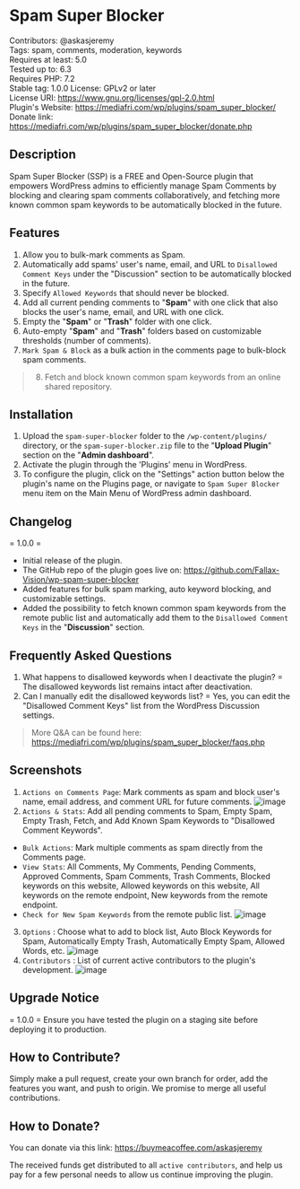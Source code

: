 # Spam Super Blocker
Contributors: @askasjeremy  
Tags: spam, comments, moderation, keywords  
Requires at least: 5.0  
Tested up to: 6.3  
Requires PHP: 7.2  
Stable tag: 1.0.0 
License: GPLv2 or later  
License URI: https://www.gnu.org/licenses/gpl-2.0.html  
Plugin's Website: https://mediafri.com/wp/plugins/spam_super_blocker/
Donate link: https://mediafri.com/wp/plugins/spam_super_blocker/donate.php


## Description
Spam Super Blocker (SSP) is a FREE and Open-Source plugin that empowers WordPress admins to efficiently manage Spam Comments by blocking and clearing spam comments collaboratively, and fetching more known common spam keywords to be automatically blocked in the future.


## Features
1. Allow you to bulk-mark comments as Spam.
2. Automatically add spams' user's name, email, and URL to `Disallowed Comment Keys` under the "Discussion" section to be automatically blocked in the future.
3. Specify `Allowed Keywords` that should never be blocked.
4. Add all current pending comments to "**Spam**" with one click that also blocks the user's name, email, and URL with one click.
5. Empty the "**Spam**" or "**Trash**" folder with one click.
6. Auto-empty "**Spam**" and "**Trash**" folders based on customizable thresholds (number of comments).
7. `Mark Spam & Block` as a bulk action in the comments page to bulk-block spam comments.
>8. Fetch and block known common spam keywords from an online shared repository.

## Installation
1. Upload the `spam-super-blocker` folder to the `/wp-content/plugins/` directory, or the `spam-super-blocker.zip` file to the "**Upload Plugin**" section on the "**Admin dashboard**".
2. Activate the plugin through the 'Plugins' menu in WordPress.
3. To configure the plugin, click on the "Settings" action button below the plugin's name on the Plugins page, or navigate to `Spam Super Blocker` menu item on the Main Menu of WordPress admin dashboard.

## Changelog
= 1.0.0 =
* Initial release of the plugin.
* The GitHub repo of the plugin goes live on: https://github.com/Fallax-Vision/wp-spam-super-blocker
* Added features for bulk spam marking, auto keyword blocking, and customizable settings.
* Added the possibility to fetch known common spam keywords from the remote public list and automatically add them to the `Disallowed Comment Keys` in the "**Discussion**" section.

## Frequently Asked Questions
1. What happens to disallowed keywords when I deactivate the plugin? =
The disallowed keywords list remains intact after deactivation.
2. Can I manually edit the disallowed keywords list? =
Yes, you can edit the "Disallowed Comment Keys" list from the WordPress Discussion settings.

> More Q&A can be found here: https://mediafri.com/wp/plugins/spam_super_blocker/faqs.php

## Screenshots
1. `Actions on Comments Page`: Mark comments as spam and block user's name, email address, and comment URL for future comments.
   ![image](https://github.com/user-attachments/assets/ecdb0e02-e15e-4fec-8da6-b71017c6e646)
2. `Actions & Stats`: Add all pending comments to Spam, Empty Spam, Empty Trash, Fetch, and Add Known Spam Keywords to "Disallowed Comment Keywords".
- `Bulk Actions`: Mark multiple comments as spam directly from the Comments page.
- `View Stats`: All Comments, My Comments, Pending Comments, Approved Comments, Spam Comments, Trash Comments, Blocked keywords on this website, Allowed keywords on this website, All keywords on the remote endpoint, New keywords from the remote endpoint.
- `Check for New Spam Keywords` from the remote public list.
   ![image](https://github.com/user-attachments/assets/3b775655-4a64-4535-841d-7406a504f072)
3. `Options` : Choose what to add to block list, Auto Block Keywords for Spam, Automatically Empty Trash, Automatically Empty Spam, Allowed Words, etc.
  ![image](https://github.com/user-attachments/assets/0f2c5cb7-d364-45f7-a65c-03786fd4c2c5)
4. `Contributors` : List of current active contributors to the plugin's development.
  ![image](https://github.com/user-attachments/assets/1e8ac577-2f30-4eef-8ac7-52e80e00c907)

## Upgrade Notice
= 1.0.0 =
Ensure you have tested the plugin on a staging site before deploying it to production.

## How to Contribute?
Simply make a pull request, create your own branch for order, add the features you want, and push to origin. We promise to merge all useful contributions.

## How to Donate?
You can donate via this link: https://buymeacoffee.com/askasjeremy  

The received funds get distributed to all `active contributors`, and help us pay for a few personal needs to allow us continue improving the plugin.
